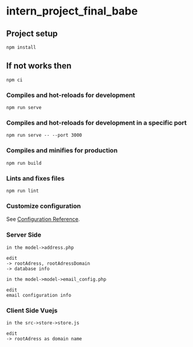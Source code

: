 # intern_project_final_babe

## Project setup
```
npm install
```


## If not works then
```
npm ci
```


### Compiles and hot-reloads for development
```
npm run serve
```


### Compiles and hot-reloads for development in a specific port
```
npm run serve -- --port 3000
```

### Compiles and minifies for production
```
npm run build
```

### Lints and fixes files
```
npm run lint
```

### Customize configuration
See [Configuration Reference](https://cli.vuejs.org/config/).


### Server Side
```
in the model->address.php

edit
-> rootAdress, rootAdressDomain
-> database info

in the model->model->email_config.php

edit
email configuration info

```

### Client Side Vuejs
```
in the src->store->store.js

edit
-> rootAdress as domain name

```



